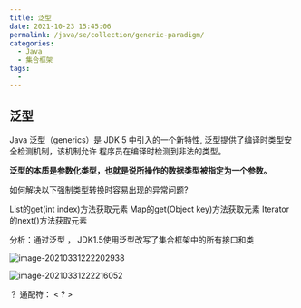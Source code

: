 ```yaml
---
title: 泛型
date: 2021-10-23 15:45:06
permalink: /java/se/collection/generic-paradigm/
categories: 
  - Java
  - 集合框架
tags: 
  - 
---
```


## 泛型

Java 泛型（generics）是 JDK 5 中引入的一个新特性, 泛型提供了编译时类型安全检测机制，该机制允许 程序员在编译时检测到非法的类型。

**泛型的本质是参数化类型，也就是说所操作的数据类型被指定为一个参数。**

如何解决以下强制类型转换时容易出现的异常问题?

 List的get(int index)方法获取元素
 Map的get(Object key)方法获取元素
 Iterator的next()方法获取元素

分析：通过泛型 ， JDK1.5使用泛型改写了集合框架中的所有接口和类

![image-20210331222202938](https://cdn.jsdelivr.net/gh/oddfar/static/img/JavaSE-集合.assets/image-20210331222202938.png)

![image-20210331222216052](https://cdn.jsdelivr.net/gh/oddfar/static/img/JavaSE-集合.assets/image-20210331222216052.png)



？ 通配符： < ? >